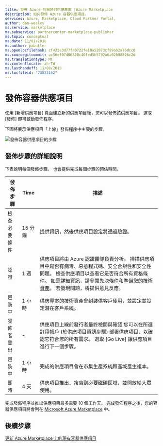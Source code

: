 ```yaml
---
title: 發佈 Azure 容器映射供應專案 |Azure Marketplace
description: 如何發佈 Azure 容器供應項目。
services: Azure, Marketplace, Cloud Partner Portal,
author: dan-wesley
ms.service: marketplace
ms.subservice: partnercenter-marketplace-publisher
ms.topic: conceptual
ms.date: 11/01/2018
ms.author: pabutler
ms.openlocfilehash: cf422e3d77fa0722fe10a52073cf89ab2a76dcc0
ms.sourcegitcommit: ac56ef07d86328c40fed5b5792a6a02698926c2d
ms.translationtype: MT
ms.contentlocale: zh-TW
ms.lasthandoff: 11/08/2019
ms.locfileid: "73823162"
---
```

# <a name="publish-container-offer"></a>發佈容器供應項目

 使用 [新增供應項目] 頁面建立新的供應項目後，您可以發佈該供應項目。 選取 [發佈] 即可啟動發佈程序。

下圖將展示供應項目「上線」發佈程序中主要的步驟。

![發佈容器供應項目的步驟](./media/offer-publishing-steps.png)

## <a name="detailed-description-of-publishing-steps"></a>發佈步驟的詳細說明

下表說明每個發佈步驟。 也會提供完成每個步驟的預估時間。


|  **發佈步驟**           | <bpt id="p1">**</bpt>Time<ept id="p1">**</ept>    | **描述**                                                            |
|  -------------------           | --------    | ---------------                                                            |
| 檢查必要條件         | 15 分鐘   | 提供資訊，然後供應項目設定將通過驗證。                        |
| 認證                  | 1 週 | 供應項目將由 Azure 認證團隊負責分析。 掃描供應項目中是否有病毒、惡意程式碼、安全合規性和安全性問題。 檢查供應項目以查看它是否符合所有資格條件。 如需詳細資訊，請參閱[先決條件](./cpp-prerequisites.md)和[準備您的技術資產](./cpp-create-technical-assets.md)。 若發現問題，將提供意見反應。 |
| 包裝中 | 1 小時  | 供應專案的技術資產會封裝供客戶使用，並設定並設定潛在客戶系統。 |
|  發佈者登出             |  -        | 供應項目上線前發行者最終檢閱與確認 您可以在所選訂用帳戶 (於供應項目資訊步驟) 部署供應項目，以確認它符合您的所有需求。  選取 [Go Live] 讓供應項目進行下一個步驟。 |
| 包裝中                 | 1 小時 | 完成的供應項目會在市集生產系統和區域產生複本。 | 
| 即時                           | 4 天 |供應項目推出、複寫到必要磁碟區域，並開放給大眾使用。 |

完成發佈程序並推出供應項目最多需要 10 個工作天。 完成發佈程序之後，您的容器供應項目將會列在 [Microsoft Azure Marketplace](https://azuremarketplace.microsoft.com/marketplace/apps/category/internet-of-things?page=1&subcategories=iot-edge-modules) 中。

## <a name="next-steps"></a>後續步驟

[更新 Azure Marketplace 上的現有容器供應項目](./cpp-update-existing-offer.md)
